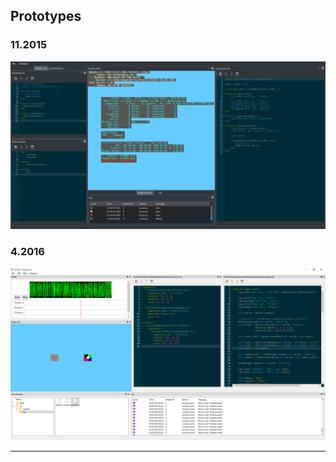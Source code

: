## Prototypes

### 11.2015
[![Prototyp](../img/old_prototyp201511.png)](../img/old_prototyp201511.png)

### 4.2016
[![Prototyp](../img/old_prototype.png)](../img/prototyp.png)

---

